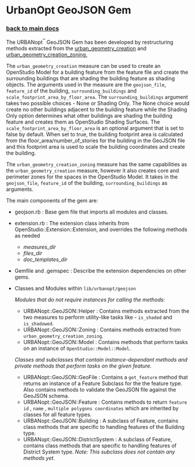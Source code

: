 # UrbanOpt GeoJSON Gem

### [back to main docs](../)

The URBANopt<sup>&trade;</sup> GeoJSON Gem has been developed by restructuring methods extracted from the
[urban_geometry_creation](https://github.com/NREL/openstudio-urban-measures/tree/develop/measures/urban_geometry_creation)
and
[urban_geometry_creation_zoning.](https://github.com/NREL/openstudio-urban-measures/tree/develop/measures/urban_geometry_creation_zoning)

The `urban_geometry_creation` measure can be used to create an OpenStudio Model for a
building feature from the feature file and create the surrounding buildings that are shading the
building feature as shading objects.
The arguments used in the measure are the `geojson_file`, `feature_id` of the building, `surrounding_buildings` and `scale_footprint_area_by_floor_area`. The
`surrounding_buildings` argument takes two possible choices - None or Shading Only. The None choice
would create no other buildings adjacent to the building feature while the Shading Only option
determines what other buildings are shading the building feature and creates them as OpenStudio
Shading Surfaces. The `scale_footprint_area_by_floor_area` is an optional argument that is set to
false by default. When set to true, the building footprint area is calculated from the
floor_area/number_of_stories for the building in the GeoJSON file and this footprint area is used to
scale the building coordinates and create the building.

The `urban_geometry_creation_zoning` measure has the same capabilities as the
`urban_geometry_creation` measure, however it also creates core and perimeter zones for the spaces
in the OpenStudio Model. It takes in the `geojson_file`, `feature_id` of the building,
`surrounding_buildings` as arguments.

The main components of the gem are:

- geojson.rb : Base gem file that imports all modules and classes.
- extension.rb : The extension class inherits from OpenStudio::Extension::Extension, and
  overrides the following methods as needed
    - _measures_dir_
    - _files_dir_
    - _doc_templates_dir_
- Gemfile and .gemspec : Describe the extension dependencies on other gems.
- Classes and Modules within `lib/urbanopt/geojson`

    *Modules that do not require instances for calling the methods:*

    - URBANopt::GeoJSON::Helper : Contains methods extracted from the two measures to
      perform utility-like tasks like - `is_shaded` and `is_shadowed`.
    - URBANopt::GeoJSON::Zoning : Contains methods extracted from
      `urban_geometry_creation_zoning`.
    - URBANopt::GeoJSON::Model : Contains methods that perform tasks on an instance of
      `OpenStudio::Model::Model`.

    *Classes and subclasses that contain instance-dependant methods and private methods
    that perform tasks on the given feature.*

    - URBANopt::GeoJSON::GeoFile : Contains a `get_feature` method that returns an
      instance of a Feature Subclass for the the feature type. Also contains methods to validate the GeoJSON
      file against the GeoJSON schema.
    - URBANopt::GeoJSON::Feature : Contains methods to return `feature id` , `name` ,
      `multiple polygons coordinates` which are inherited by classes for all feature types.
    - URBANopt::GeoJSON::Building : A subclass of Feature, contains class methods that
      are specific to handling features of the Building type.
    - URBANopt::GeoJSON::DistrictSystem : A subclass of Feature, contains class methods
      that are specific to handling features of District System type. *Note: This subclass does not contain any methods yet*.
